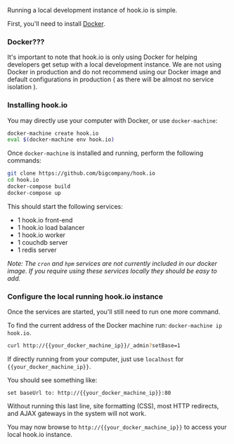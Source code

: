 
Running a local development instance of hook.io is simple.

First, you'll need to install [Docker](https://docs.docker.com/engine/installation/).

### Docker???

It's important to note that hook.io is only using Docker for helping developers get setup with a local development instance. We are not using Docker in production and do not recommend using our Docker image and default configurations in production ( as there will be almost no service isolation ).

### Installing hook.io

You may directly use your computer with Docker, or use `docker-machine`:

```bash
docker-machine create hook.io
eval $(docker-machine env hook.io)
```

Once `docker-machine` is installed and running, perform the following commands:

``` bash
git clone https://github.com/bigcompany/hook.io
cd hook.io
docker-compose build
docker-compose up
```

This should start the following services:

 - 1 hook.io front-end
 - 1 hook.io load balancer
 - 1 hook.io worker
 - 1 couchdb server
 - 1 redis server

*Note: The `cron` and `hpm` services are not currently included in our docker image. If you require using these services locally they should be easy to add.*

### Configure the local running hook.io instance

Once the services are started, you'll still need to run one more command.

To find the current address of the Docker machine run: `docker-machine ip hook.io`.

```bash
curl http://{{your_docker_machine_ip}}/_admin?setBase=1
```

If directly running from your computer, just use `localhost` for `{{your_docker_machine_ip}}`.

You should see something like:

```
set baseUrl to: http://{{your_docker_machine_ip}}:80
```

Without running this last line, site formatting (CSS), most HTTP redirects, and AJAX gateways in the system will not work. 

You may now browse to `http://{{your_docker_machine_ip}}` to access your local hook.io instance.

